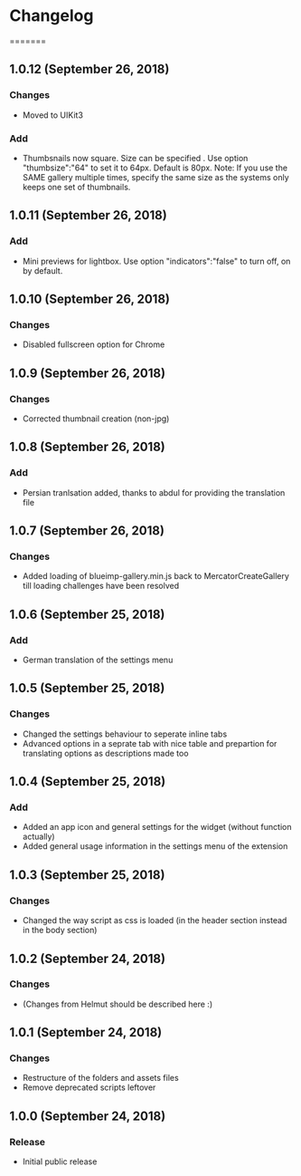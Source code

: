 # Changelog

=======

## 1.0.12 (September 26, 2018)

### Changes
- Moved to UIKit3

### Add
- Thumbsnails now square. Size can be specified . Use option "thumbsize":"64" to set it to 64px. 
  Default is 80px. Note: If you use the SAME gallery multiple times, specify the same size as
  the systems only keeps one set of thumbnails.
  

## 1.0.11 (September 26, 2018)

### Add
- Mini previews for lightbox. Use option "indicators":"false" to turn off, on by default.

## 1.0.10 (September 26, 2018)

### Changes
- Disabled fullscreen option for Chrome

## 1.0.9 (September 26, 2018)

### Changes
- Corrected thumbnail creation (non-jpg)

## 1.0.8 (September 26, 2018)

### Add
- Persian tranlsation added, thanks to abdul for providing the translation file

## 1.0.7 (September 26, 2018)

### Changes
- Added loading of blueimp-gallery.min.js back to MercatorCreateGallery till loading challenges have been resolved

## 1.0.6 (September 25, 2018)

### Add
- German translation of the settings menu

## 1.0.5 (September 25, 2018)

### Changes
- Changed the settings behaviour to seperate inline tabs
- Advanced options in a seprate tab with nice table and prepartion for translating options as descriptions made too

## 1.0.4 (September 25, 2018)

### Add
- Added an app icon and general settings for the widget (without function actually)
- Added general usage information in the settings menu of the extension

## 1.0.3 (September 25, 2018)

### Changes
- Changed the way script as css is loaded (in the header section instead in the body section)

## 1.0.2 (September 24, 2018)

### Changes
- (Changes from Helmut should be described here :)

## 1.0.1 (September 24, 2018)

### Changes
- Restructure of the folders and assets files
- Remove deprecated scripts leftover

## 1.0.0 (September 24, 2018)

### Release
- Initial public release
